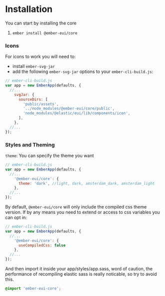# Installation

You can start by installing the core

1. `ember install @ember-eui/core`

### Icons

For icons to work you will need to:

- install `ember-svg-jar`
- add the following `ember-svg-jar` options to your `ember-cli-build.js`:

```javascript
// ember-cli-build.js
var app = new EmberApp(defaults, {
  //...
    svgJar: {
      sourceDirs: [
        'public/assets',
        '../node_modules/@ember-eui/core/public',
        'node_modules/@elastic/eui/lib/components/icon',
      ],
    },
  //...
});

```


### Styles and Theming

`theme`: You can specify the theme you want  

```javascript
// ember-cli-build.js
var app = new EmberApp(defaults, {
  //...
    '@ember-eui/core': {
      theme: 'dark', //light, dark, amsterdam_dark, amsterdam_light 
    },
  //...
});
```
By default, `@ember-eui/core` will only include the compiled css theme version. If by any means you need to extend or access to css variables you can opt in:

```javascript
// ember-cli-build.js
var app = new EmberApp(defaults, {
  //...
    '@ember-eui/core': {
      useCompiledCss: false
    },
  //...
});
```

And then import it inside your app/styles/app.sass, word of caution, the performance of recompiling elastic sass is really noticable, so try to avoid this.

```css
@import 'ember-eui-core';
```